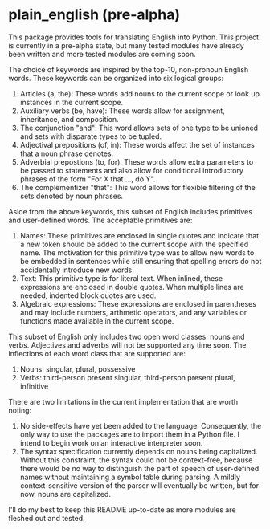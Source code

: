 # plain_english (pre-alpha)
This package provides tools for translating English into Python. This project is currently in a pre-alpha state, but many tested modules have already been written and more tested modules are coming soon.

The choice of keywords are inspired by the top-10, non-pronoun English words. These keywords can be organized into six logical groups:

1. Articles (a, the): These words add nouns to the current scope or look up instances in the current scope.
2. Auxiliary verbs (be, have): These words allow for assignment, inheritance, and composition.
3. The conjunction "and": This word allows sets of one type to be unioned and sets with disparate types to be tupled.
4. Adjectival prepositions (of, in): These words affect the set of instances that a noun phrase denotes.
5. Adverbial prepostions (to, for): These words allow extra parameters to be passed to statements and also
                                     allow for conditional introductory phrases of the form "For X that ..., do Y".
6. The complementizer "that": This word allows for flexible filtering of the sets denoted by noun phrases.

Aside from the above keywords, this subset of English includes primitives and user-defined words. The acceptable primitives are:

1. Names: These primitives are enclosed in single quotes and indicate that a new token should be added to the current scope with the specified name. The motivation for this primitive type was to allow new words to be embedded in sentences while still ensuring that spelling errors do not accidentally introduce new words.
2. Text: This primitive type is for literal text. When inlined, these expressions are enclosed in double quotes. When multiple lines are needed, indented block quotes are used.
3. Algebraic expressions: These expressions are enclosed in parentheses and may include numbers, arthmetic operators, and any variables or functions made available in the current scope.

This subset of English only includes two open word classes: nouns and verbs. Adjectives and adverbs will not be supported any time soon. The inflections of each word class that are supported are:

1. Nouns: singular, plural, possessive
2. Verbs: third-person present singular, third-person present plural, infinitive

There are two limitations in the current implementation that are worth noting:

1. No side-effects have yet been added to the language. Consequently, the only way to use the packages are to import them in a Python file. I intend to begin work on an interactive interpreter soon.
2. The syntax specification currently depends on nouns being capitalized. Without this constraint, the syntax could not be context-free, because there would be no way to distinguish the part of speech of user-defined names without maintaining a symbol table during parsing. A mildly context-sensitive version of the parser will eventually be written, but for now, nouns are capitalized.

I'll do my best to keep this README up-to-date as more modules are fleshed out and tested.
